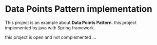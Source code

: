 # Data Points Pattern implementation

This project is an example about <b>Data Points Pattern</b>. this project
implemented by java with Spring framework.

this project is open and not complemented ... 